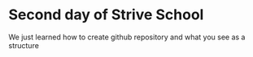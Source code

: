 # Second day of Strive School
We just learned how to create github repository and what you see as a structure 
